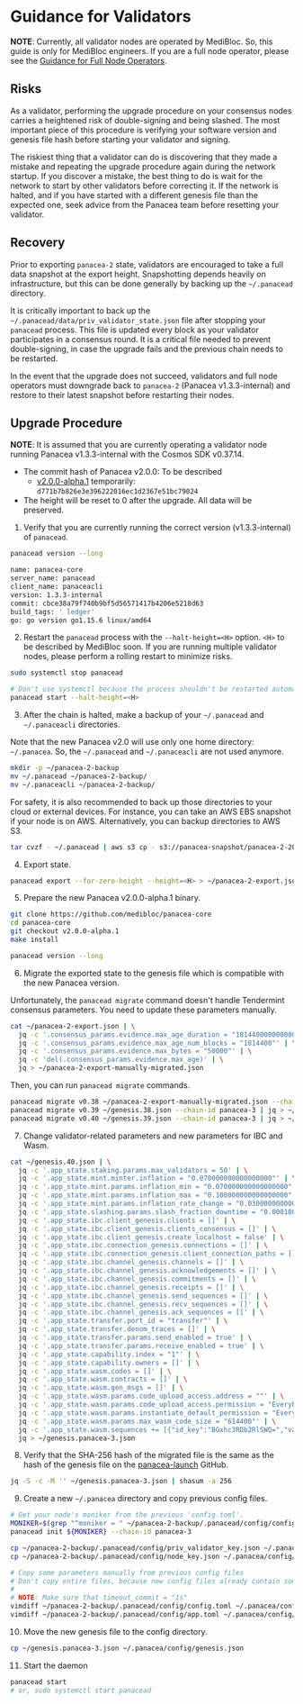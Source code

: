 # Guidance for Validators

**NOTE**:
Currently, all validator nodes are operated by MediBloc. So, this guide is only for MediBloc engineers.
If you are a full node operator, please see the [Guidance for Full Node Operators](upgrade-fullnode.md).


## Risks

As a validator, performing the upgrade procedure on your consensus nodes carries a heightened risk of double-signing and being slashed.
The most important piece of this procedure is verifying your software version and genesis file hash before starting your validator and signing.

The riskiest thing that a validator can do is discovering that they made a mistake and repeating the upgrade procedure again during the network startup.
If you discover a mistake, the best thing to do is wait for the network to start by other validators before correcting it.
If the network is halted, and if you have started with a different genesis file than the expected one,
seek advice from the Panacea team before resetting your validator.

## Recovery

Prior to exporting `panacea-2` state, validators are encouraged to take a full data snapshot at the export height.
Snapshotting depends heavily on infrastructure, but this can be done generally by backing up the `~/.panacead` directory.

It is critically important to back up the `~/.panacead/data/priv_validator_state.json` file after stopping your `panacead` process.
This file is updated every block as your validator participates in a consensus round.
It is a critical file needed to prevent double-signing, in case the upgrade fails and the previous chain needs to be restarted.

In the event that the upgrade does not succeed, validators and full node operators must downgrade back to `panacea-2` (Panacea v1.3.3-internal)
and restore to their latest snapshot before restarting their nodes.

## Upgrade Procedure

**NOTE**: It is assumed that you are currently operating a validator node running Panacea v1.3.3-internal with the Cosmos SDK v0.37.14.

- The commit hash of Panacea v2.0.0: To be described
   - [v2.0.0-alpha.1](https://github.com/medibloc/panacea-core/releases/tag/v2.0.0-alpha.1) temporarily: `d771b7b826e3e396222016ec1d2367e51bc79024`
- The height will be reset to 0 after the upgrade. All data will be preserved.

1. Verify that you are currently running the correct version (v1.3.3-internal) of `panacead`.
```bash
panacead version --long

name: panacea-core
server_name: panacead
client_name: panaceacli
version: 1.3.3-internal
commit: cbce38a79f740b9bf5d56571417b4206e5218d63
build_tags: ' ledger'
go: go version go1.15.6 linux/amd64
```

2. Restart the `panacead` process with the `--halt-height=<H>` option. `<H>` to be described by MediBloc soon.
   If you are running multiple validator nodes, please perform a rolling restart to minimize risks.
```bash
sudo systemctl stop panacead

# Don't use systemctl because the process shouldn't be restarted automatically after being halted.
panacead start --halt-height=<H> 
```

3. After the chain is halted, make a backup of your `~/.panacead` and `~/.panaceacli` directories.

Note that the new Panacea v2.0 will use only one home directory: `~/.panacea`.
So, the `~/.panacead` and `~/.panaceacli` are not used anymore.
```bash
mkdir -p ~/panacea-2-backup
mv ~/.panacead ~/panacea-2-backup/
mv ~/.panaceacli ~/panacea-2-backup/
```

For safety, it is also recommended to back up those directories to your cloud or external devices.
For instance, you can take an AWS EBS snapshot if your node is on AWS.
Alternatively, you can backup directories to AWS S3.
```bash
tar cvzf - ~/.panacead | aws s3 cp - s3://panacea-snapshot/panacea-2-2021xxxx-v1.3.3.tar.gz
```

4. Export state.
```bash
panacead export --for-zero-height --height=<H> > ~/panacea-2-export.json
```

5. Prepare the new Panacea v2.0.0-alpha.1 binary.
```bash
git clone https://github.com/medibloc/panacea-core
cd panacea-core
git checkout v2.0.0-alpha.1
make install

panacead version --long
```

6. Migrate the exported state to the genesis file which is compatible with the new Panacea version.

Unfortunately, the `panacead migrate` command doesn't handle Tendermint consensus parameters. You need to update these parameters manually.
```bash
cat ~/panacea-2-export.json | \
  jq -c '.consensus_params.evidence.max_age_duration = "1814400000000000"' | \
  jq -c '.consensus_params.evidence.max_age_num_blocks = "1814400"' | \
  jq -c '.consensus_params.evidence.max_bytes = "50000"' | \
  jq -c 'del(.consensus_params.evidence.max_age)' | \
  jq > ~/panacea-2-export-manually-migrated.json
```
Then, you can run `panacead migrate` commands.
```bash
panacead migrate v0.38 ~/panacea-2-export-manually-migrated.json --chain-id panacea-3 | jq > ~/genesis.38.json
panacead migrate v0.39 ~/genesis.38.json --chain-id panacea-3 | jq > ~/genesis.39.json
panacead migrate v0.40 ~/genesis.39.json --chain-id panacea-3 | jq > ~/genesis.40.json
```

7. Change validator-related parameters and new parameters for IBC and Wasm.
```bash
cat ~/genesis.40.json | \
  jq -c '.app_state.staking.params.max_validators = 50' | \
  jq -c '.app_state.mint.minter.inflation = "0.070000000000000000"' | \
  jq -c '.app_state.mint.params.inflation_min = "0.070000000000000000"' | \
  jq -c '.app_state.mint.params.inflation_max = "0.100000000000000000"' | \
  jq -c '.app_state.mint.params.inflation_rate_change = "0.030000000000000000"' | \
  jq -c '.app_state.slashing.params.slash_fraction_downtime = "0.000100000000000000"' | \
  jq -c '.app_state.ibc.client_genesis.clients = []' | \
  jq -c '.app_state.ibc.client_genesis.clients_consensus = []' | \
  jq -c '.app_state.ibc.client_genesis.create_localhost = false' | \
  jq -c '.app_state.ibc.connection_genesis.connections = []' | \
  jq -c '.app_state.ibc.connection_genesis.client_connection_paths = []' | \
  jq -c '.app_state.ibc.channel_genesis.channels = []' | \
  jq -c '.app_state.ibc.channel_genesis.acknowledgements = []' | \
  jq -c '.app_state.ibc.channel_genesis.commitments = []' | \
  jq -c '.app_state.ibc.channel_genesis.receipts = []' | \
  jq -c '.app_state.ibc.channel_genesis.send_sequences = []' | \
  jq -c '.app_state.ibc.channel_genesis.recv_sequences = []' | \
  jq -c '.app_state.ibc.channel_genesis.ack_sequences = []' | \
  jq -c '.app_state.transfer.port_id = "transfer"' | \
  jq -c '.app_state.transfer.denom_traces = []' | \
  jq -c '.app_state.transfer.params.send_enabled = true' | \
  jq -c '.app_state.transfer.params.receive_enabled = true' | \
  jq -c '.app_state.capability.index = "1"' | \
  jq -c '.app_state.capability.owners = []' | \
  jq -c '.app_state.wasm.codes = []' | \
  jq -c '.app_state.wasm.contracts = []' | \
  jq -c '.app_state.wasm.gen_msgs = []' | \
  jq -c '.app_state.wasm.params.code_upload_access.address = ""' | \
  jq -c '.app_state.wasm.params.code_upload_access.permission = "Everybody"' | \
  jq -c '.app_state.wasm.params.instantiate_default_permission = "Everybody"' | \
  jq -c '.app_state.wasm.params.max_wasm_code_size = "614400"' | \
  jq -c '.app_state.wasm.sequences += [{"id_key":"BGxhc3RDb2RlSWQ=","value":"1"},{"id_key":"BGxhc3RDb250cmFjdElk","value":"1"}]' | \
  jq > ~/genesis.panacea-3.json
````

8. Verify that the SHA-256 hash of the migrated file is the same as the hash of the genesis file
   on the [panacea-launch](https://github.com/medibloc/panacea-launch/panacea-3/genesis.json) GitHub.
```bash
jq -S -c -M '' ~/genesis.panacea-3.json | shasum -a 256
```

9. Create a new `~/.panacea` directory and copy previous config files.
```bash
# Get your node's moniker from the previous 'config.toml'.
MONIKER=$(grep "^moniker = " ~/panacea-2-backup/.panacead/config/config.toml | awk '{print $3}' | sed 's|"||g')
panacead init ${MONIKER} --chain-id panacea-3

cp ~/panacea-2-backup/.panacead/config/priv_validator_key.json ~/.panacea/config/
cp ~/panacea-2-backup/.panacead/config/node_key.json ~/.panacea/config/

# Copy some parameters manually from previous config files
# Don't copy entire files, because new config files already contain some parameters that are newly introduced.
#
# NOTE: Make sure that timeout_commit = "1s"
vimdiff ~/panacea-2-backup/.panacead/config/config.toml ~/.panacea/config/config.toml
vimdiff ~/panacea-2-backup/.panacead/config/app.toml ~/.panacea/config/app.toml
```

10. Move the new genesis file to the config directory.
```bash
cp ~/genesis.panacea-3.json ~/.panacea/config/genesis.json
```

11. Start the daemon
```bash
panacead start
# or, sudo systemctl start panacead
```
